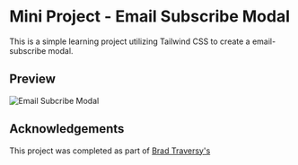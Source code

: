 
# Mini Project - Email Subscribe Modal



This is a simple learning project utilizing Tailwind CSS to create a email-subscribe modal. 




## Preview

![Email Subcribe Modal](https://dj-project-previews.s3.us-east-1.amazonaws.com/email-subscribe-tailwind.png?response-content-disposition=inline&X-Amz-Security-Token=IQoJb3JpZ2luX2VjEOP%2F%2F%2F%2F%2F%2F%2F%2F%2F%2FwEaCXVzLWVhc3QtMSJIMEYCIQDfmM6Gx96ZXSTTASzRoa9l24DoTffCDDdtbUkjEUYUbwIhAI4wvy609HMStes5KwA2GhMQw5VZ6eS2MV6kXuSqDDDnKoQDCPz%2F%2F%2F%2F%2F%2F%2F%2F%2F%2FwEQABoMNzM1MzE5MDk0OTMyIgyLk4UiLOUCb324%2BIUq2AJ4lAzVey7%2F%2BK2fdhXyLYZpE0%2BznxvjPoSBb4nkuIJp6Lb1mdOfqgVF4ZiA%2BJzlRjFwHEYjWpSr0m7JQwUr0mSvzjbVgv5N8pq47G6VLuDd6WUx9%2FIEtzML2RAfNEcUtvVK1cqZU2mKC6wzqWHuzjD9O%2FPqQKpav91mvJnZ%2FCLXKPxQQHtaeGNnoWrzt%2BlhrDjTG%2Be8FbJpezNFb5ncnru0qElqd4Y7aIRpu7GHEMwN8VLtYU%2FR8MBCfGIkPVPddSDvhV9iyy91I59C34%2FSnEy2hTwYs0BYxwsnunKqC%2BdvWFKNFiOiyO1xEvHvDbtPInPuHWGe2H8k8k21QSxmhxQUgG1mfRFkl0bUo8mgwTxAPiIk0TNOGPAvwF%2BATIuXuXZGZhUF5a9KK4TUK3BRXC0i1uzyROnQA7HYf%2Bg03GSAiAmKvLJ1qX8KoutGhujKlVgV5I%2BDyuG%2BEDC7nNKpBjqyAnZH5RjeYnu1G4eMDJENUOOk6NVlFRQU2yshJN2RzufGk2EXC4HbzGmTEkFaKra%2BcAHvT51CxCxruoDQW9%2FUmZnimbfK%2BzbLJXjVkZHhiJgj5e0KrswXJdsA5BUfxrKjrPyecIqXFnLTEbD0IEfujNGPIuWgkGqR1%2FGIXFpVzGgat8TP%2BXVPpWu17suM6yyKrfEMQIlBRBDn2XL3LIzoVJs87AC8ACiOg1LCBypiXuVs%2BQTIBIUnhEwZOhBc7EASX3aqJ5kmBcEkq3p2rgz4CCNgEco3rdk0KcDYUZUemt0wvDC4W8cSjTNfoRS5%2FG%2FyGKHzSAkF957hG3IbqIA6y4LUVFvsBiwYi7he4EdmF8c9zZ9bD7B1vCuFS9rky5zCovRcJ6wr3yBK1fHgehI8u1Th8g%3D%3D&X-Amz-Algorithm=AWS4-HMAC-SHA256&X-Amz-Date=20231022T025953Z&X-Amz-SignedHeaders=host&X-Amz-Expires=300&X-Amz-Credential=ASIA2WNDO62KOP7GYR7P%2F20231022%2Fus-east-1%2Fs3%2Faws4_request&X-Amz-Signature=e8b30da1d86e4267858333419793773f24823784bff7e36967f03fb74b40221c)


## Acknowledgements

This project was completed as part of [Brad Traversy's](https://github.com/bradtraversy) 


